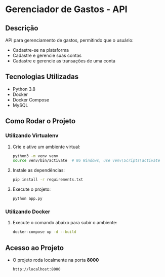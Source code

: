 # Gerenciador de Gastos - API

## Descrição
API para gerenciamento de gastos, permitindo que o usuário:
- Cadastre-se na plataforma
- Cadastre e gerencie suas contas
- Cadastre e gerencie as transações de uma conta

## Tecnologias Utilizadas
- Python 3.8
- Docker
- Docker Compose
- MySQL

## Como Rodar o Projeto
### Utilizando Virtualenv
1. Crie e ative um ambiente virtual:
   ```bash
   python3 -m venv venv
   source venv/bin/activate  # No Windows, use venv\Scripts\activate
   ```
2. Instale as dependências:
   ```bash
   pip install -r requirements.txt
   ```
3. Execute o projeto:
   ```bash
   python app.py
   ```

### Utilizando Docker
1. Execute o comando abaixo para subir o ambiente:
   ```bash
   docker-compose up -d --build
   ```

## Acesso ao Projeto
- O projeto roda localmente na porta **8000**
  ```
  http://localhost:8000
  ```